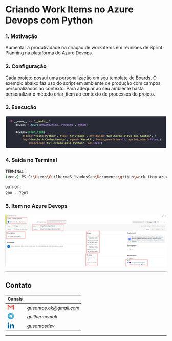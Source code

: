 # Criando Work Items no Azure Devops com Python
### 1. Motivação

Aumentar a produtividade na criação de work items em reuniões de Sprint Planning na plataforma do Azure Devops.

### 2. Configuração

Cada projeto possui uma personalização em seu template de Boards. O exemplo abaixo faz uso do script em ambiente de produção com campos personalizados ao contexto. Para adequar ao seu ambiente basta personalizar o método criar_item ao contexto de processos do projeto.

### 3. Execução

<img src="https://raw.githubusercontent.com/gusantos1/icons/main/test_item_azure_devops.png" alt="" style="max-width: 100%;">

### 4. Saída no Terminal

``` bash
TERMINAL:
(venv) PS C:\Users\GuilhermeSilvadosSan\Documents\github\work_item_azure_devops\source> python main.py

OUTPUT:
200 - 7207
```

### 5. Item no Azure Devops

<img src="https://raw.githubusercontent.com/gusantos1/icons/main/Devops.png" alt="" style="max-width: 100%;">

----

## Contato
| Canais                                                       |                         |
| ------------------------------------------------------------ | ----------------------- |
| <img src="https://github.com/gusantos1/icons/blob/main/gmail.jpg" width="20" height="20"> | *gusantos.ok@gmail.com* |
| <img src="https://github.com/gusantos1/icons/blob/main/telegram.svg" width="20" height="20"> | *guilhermemak*          |
| <img src="https://github.com/gusantos1/icons/blob/main/010-linkedin.svg" width="20" height="20"> | *gusantosdev*           |

---